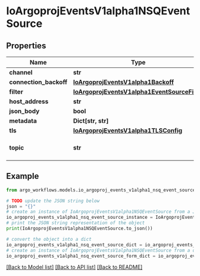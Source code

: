 # IoArgoprojEventsV1alpha1NSQEventSource


## Properties

Name | Type | Description | Notes
------------ | ------------- | ------------- | -------------
**channel** | **str** |  | [optional] 
**connection_backoff** | [**IoArgoprojEventsV1alpha1Backoff**](IoArgoprojEventsV1alpha1Backoff.md) |  | [optional] 
**filter** | [**IoArgoprojEventsV1alpha1EventSourceFilter**](IoArgoprojEventsV1alpha1EventSourceFilter.md) |  | [optional] 
**host_address** | **str** |  | [optional] 
**json_body** | **bool** |  | [optional] 
**metadata** | **Dict[str, str]** |  | [optional] 
**tls** | [**IoArgoprojEventsV1alpha1TLSConfig**](IoArgoprojEventsV1alpha1TLSConfig.md) |  | [optional] 
**topic** | **str** | Topic to subscribe to. | [optional] 

## Example

```python
from argo_workflows.models.io_argoproj_events_v1alpha1_nsq_event_source import IoArgoprojEventsV1alpha1NSQEventSource

# TODO update the JSON string below
json = "{}"
# create an instance of IoArgoprojEventsV1alpha1NSQEventSource from a JSON string
io_argoproj_events_v1alpha1_nsq_event_source_instance = IoArgoprojEventsV1alpha1NSQEventSource.from_json(json)
# print the JSON string representation of the object
print(IoArgoprojEventsV1alpha1NSQEventSource.to_json())

# convert the object into a dict
io_argoproj_events_v1alpha1_nsq_event_source_dict = io_argoproj_events_v1alpha1_nsq_event_source_instance.to_dict()
# create an instance of IoArgoprojEventsV1alpha1NSQEventSource from a dict
io_argoproj_events_v1alpha1_nsq_event_source_form_dict = io_argoproj_events_v1alpha1_nsq_event_source.from_dict(io_argoproj_events_v1alpha1_nsq_event_source_dict)
```
[[Back to Model list]](../README.md#documentation-for-models) [[Back to API list]](../README.md#documentation-for-api-endpoints) [[Back to README]](../README.md)


